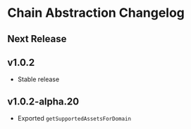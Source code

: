 # Chain Abstraction Changelog

## Next Release

## v1.0.2

- Stable release

## v1.0.2-alpha.20

- Exported `getSupportedAssetsForDomain`
